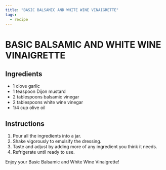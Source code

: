 ```yaml
---
title: "BASIC BALSAMIC AND WHITE WINE VINAIGRETTE"
tags:
  - recipe
---
```


# BASIC BALSAMIC AND WHITE WINE VINAIGRETTE

## Ingredients
- 1 clove garlic
- 1 teaspoon Dijon mustard
- 2 tablespoons balsamic vinegar
- 2 tablespoons white wine vinegar
- 1/4 cup olive oil

## Instructions
1. Pour all the ingredients into a jar.
2. Shake vigorously to emulsify the dressing.
3. Taste and adjust by adding more of any ingredient you think it needs.
4. Refrigerate until ready to use.

Enjoy your Basic Balsamic and White Wine Vinaigrette!
